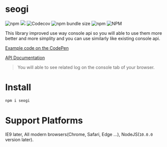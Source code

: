 # seogi

![npm](https://img.shields.io/npm/v/seogi) [![](https://data.jsdelivr.com/v1/package/npm/seogi/badge)](https://www.jsdelivr.com/package/npm/seogi) ![Codecov](https://img.shields.io/codecov/c/github/mohwa/seogi) ![npm bundle size](https://img.shields.io/bundlephobia/min/seogi) ![npm](https://img.shields.io/npm/dm/seogi) ![NPM](https://img.shields.io/npm/l/seogi)

This library improved use way console api so you will able to use them more better and more simplity and you can use similarly like existing console api.

[Example code on the CodePen](https://codepen.io/yanione/pen/abZjRVj?editors=0011)

[API Documentation](https://mohwa.github.io/seogi/)

> You will able to see related log on the console tab of your browser.

# Install

```javascript
npm i seogi
```

# Support Platforms

IE9 later, All modern browsers(Chrome, Safari, Edge ...), NodeJS(`10.0.0` version later).
